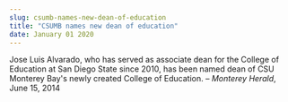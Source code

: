 ```yaml
---
slug: csumb-names-new-dean-of-education
title: "CSUMB names new dean of education"
date: January 01 2020
---
```


<p>Jose Luis Alvarado, who has served as associate dean for the College of Education at San Diego State since 2010, has been named dean of CSU Monterey Bay's newly created College of Education. – <em>Monterey Herald</em>, June 15, 2014
</p>

